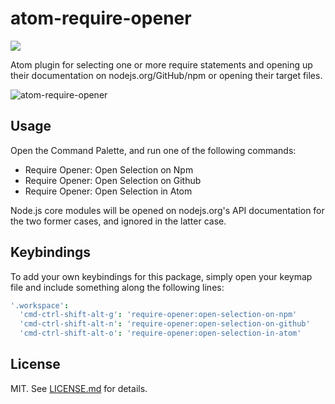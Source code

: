 # atom-require-opener
![](http://img.shields.io/badge/stability-stable-green.svg?style=flat)

Atom plugin for selecting one or more require statements and
opening up their documentation on nodejs.org/GitHub/npm or
opening their target files.

![atom-require-opener](http://i.imgur.com/OcKso1Z.gif)

## Usage

Open the Command Palette, and run one of the following commands:

* Require Opener: Open Selection on Npm
* Require Opener: Open Selection on Github
* Require Opener: Open Selection in Atom

Node.js core modules will be opened on nodejs.org's API
documentation for the two former cases, and ignored in
the latter case.

## Keybindings

To add your own keybindings for this package, simply open your
keymap file and include something along the following lines:

``` coffee
'.workspace':
  'cmd-ctrl-shift-alt-g': 'require-opener:open-selection-on-npm'
  'cmd-ctrl-shift-alt-n': 'require-opener:open-selection-on-github'
  'cmd-ctrl-shift-alt-o': 'require-opener:open-selection-in-atom'
```

## License

MIT. See [LICENSE.md](http://github.com/hughsk/atom-require-opener/blob/master/LICENSE.md) for details.
